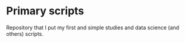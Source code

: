 # Primary scripts
Repository that I put my first and simple studies and data science (and others) scripts.
